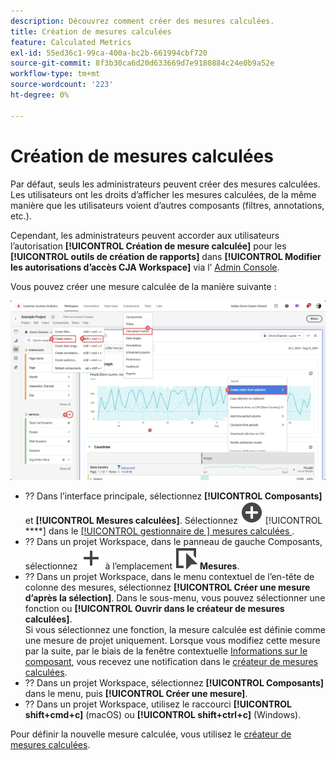 ```yaml
---
description: Découvrez comment créer des mesures calculées.
title: Création de mesures calculées
feature: Calculated Metrics
exl-id: 55ed36c1-99ca-400a-bc2b-661994cbf720
source-git-commit: 8f3b30ca6d20d633669d7e9180884c24e0b9a52e
workflow-type: tm+mt
source-wordcount: '223'
ht-degree: 0%

---
```


# Création de mesures calculées

Par défaut, seuls les administrateurs peuvent créer des mesures calculées. Les utilisateurs ont les droits d’afficher les mesures calculées, de la même manière que les utilisateurs voient d’autres composants (filtres, annotations, etc.).

Cependant, les administrateurs peuvent accorder aux utilisateurs l’autorisation **[!UICONTROL Création de mesure calculée]** pour les **[!UICONTROL outils de création de rapports]** dans **[!UICONTROL Modifier les autorisations d’accès CJA Workspace]** via l’ [Admin Console](/help/technotes/access-control.md#user-level-access).


Vous pouvez créer une mesure calculée de la manière suivante :

![Méthodes pour créer un filtre](assets/create-metric.png)

* ?? Dans l’interface principale, sélectionnez **[!UICONTROL Composants]** et **[!UICONTROL Mesures calculées]**. Sélectionnez ![AddCircle](/help/assets/icons/AddCircle.svg) [!UICONTROL ****] dans le [[!UICONTROL  gestionnaire de ] mesures calculées ](/help/components/calc-metrics/cm-workflow/cm-manager.md).
* ?? Dans un projet Workspace, dans le panneau de gauche Composants, sélectionnez ![Ajouter](/help/assets/icons/Add.svg) à l’emplacement ![Événement](/help/assets/icons/Event.svg) **Mesures**.
* ?? Dans un projet Workspace, dans le menu contextuel de l’en-tête de colonne des mesures, sélectionnez **[!UICONTROL Créer une mesure d’après la sélection]**. Dans le sous-menu, vous pouvez sélectionner une fonction ou **[!UICONTROL Ouvrir dans le créateur de mesures calculées]**. <br/>Si vous sélectionnez une fonction, la mesure calculée est définie comme une mesure de projet uniquement. Lorsque vous modifiez cette mesure par la suite, par le biais de la fenêtre contextuelle [Informations sur le composant](/help/components/use-components-in-workspace.md#component-info), vous recevez une notification dans le [créateur de mesures calculées](/help/components/calc-metrics/cm-workflow/cm-build-metrics.md).
* ?? Dans un projet Workspace, sélectionnez **[!UICONTROL Composants]** dans le menu, puis **[!UICONTROL Créer une mesure]**.
* ?? Dans un projet Workspace, utilisez le raccourci **[!UICONTROL shift+cmd+c]** (macOS) ou **[!UICONTROL shift+ctrl+c]** (Windows).

Pour définir la nouvelle mesure calculée, vous utilisez le [créateur de mesures calculées](/help/components/calc-metrics/cm-workflow/cm-build-metrics.md).

<!--

Learn about the steps to take for creating calculated metrics.

| Workflow Task | Description |
| --- | --- |
| Plan Calculated Metrics | Especially for metrics that are going to be officially "approved", it makes sense to outline which calculated metrics will be widely used and how they will be defined. |
| [Build](/help/components/calc-metrics/cm-workflow/cm-build-metrics.md) Calculated Metrics | Build and edit calculated and advanced calculated metrics for use in [!DNL Customer Journey Analytics] components. |
| [Tag](cm-tagging.md) Calculated Metrics | Tag calculated metrics for ease of organization and sharing. See how to plan and assign tags for simple and advanced searches and organization. |
| [Approve](cm-approving.md) Calculated Metrics | Approve calculated metrics to make them canonical. |
| Apply Calculated Metrics | You can apply metrics directly from a report, from the Metric Selector (to access it, click [!UICONTROL Show Metrics]). |
| Filter Calculated Metrics | In the Metric Selector, click [!UICONTROL Advanced Selection] and filter by tags, owners, and other filters (Show All, Mine, Shared With me, Favorites, and Approved.) |
| Mark Calculated Metrics as [Favorites](cm-finding.md) | Marking metrics as favorites is another way to organize them for ease of use.|

-->

